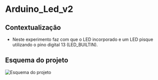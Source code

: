 # Arduino_Led_v2
## Contextualização

- Neste experimento faz com que o LED incorporado e um LED pisque utilizando o pino digital
13 (LED_BUILTIN).

## Esquema do projeto 
![Esquema do projeto](arduino_led_v2)
